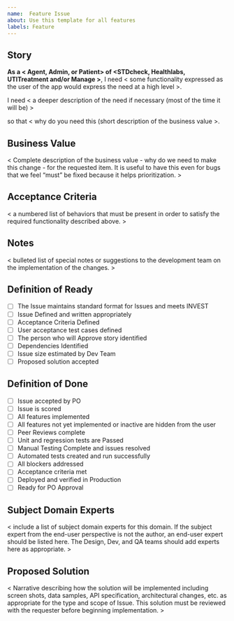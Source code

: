 ```yaml
---
name:  Feature Issue
about: Use this template for all features
labels: Feature
---
```


## Story

**As a < Agent, Admin, or Patient> of <STDcheck, Healthlabs, UTITreatment and/or Manage >**, I need < some functionality expressed as the user of the app would express the need at a high level >.

I need < a deeper description of the need if necessary (most of the time it will be) >

so that < why do you need this (short description of the business value >.

## Business Value  

< Complete description of the business value - why do we need to make this change - for the requested item. It is useful to have this even for bugs that we feel “must” be fixed because it helps prioritization. >

## Acceptance Criteria
< a numbered list of behaviors that must be present in order to satisfy the required functionality described above. >
 
## Notes
< bulleted list of special notes or suggestions to the development team on the implementation of the changes. >  

## Definition of Ready

- [ ] The Issue maintains standard format for Issues and meets INVEST
- [ ] Issue Defined and written appropriately
- [ ] Acceptance Criteria Defined
- [ ] User acceptance test cases defined
- [ ] The person who will Approve story identified
- [ ] Dependencies Identified
- [ ] Issue size estimated by Dev Team
- [ ] Proposed solution accepted

## Definition of Done

- [ ] Issue accepted by PO
- [ ] Issue is scored
- [ ] All features implemented
- [ ] All features not yet implemented or inactive are hidden from the user
- [ ] Peer Reviews complete	
- [ ] Unit and regression tests are Passed
- [ ] Manual Testing Complete and issues resolved
- [ ] Automated tests created and run successfully
- [ ] All blockers addressed
- [ ] Acceptance criteria met
- [ ] Deployed and verified in Production
- [ ] Ready for PO Approval

## Subject Domain Experts
< include a list of subject domain experts for this domain. If the subject expert from the end-user perspective is not the author, an end-user expert should be listed here. The Design, Dev, and QA teams should add experts here as appropriate. >

## Proposed Solution  

< Narrative describing how the solution will be implemented including screen shots, data samples, API specification, architectural changes, etc. as appropriate for the type and scope of Issue. This solution must be reviewed with the requester before beginning implementation. > 
